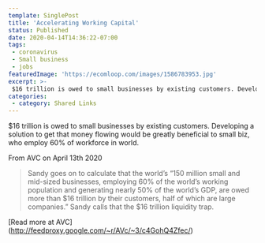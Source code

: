 ```yaml
---
template: SinglePost
title: 'Accelerating Working Capital'
status: Published
date: 2020-04-14T14:36:22-07:00
tags:
 - coronavirus
 - Small business
 - jobs
featuredImage: 'https://ecomloop.com/images/1586783953.jpg'
excerpt: >-
 $16 trillion is owed to small businesses by existing customers. Developing a solution to get that money flowing would be greatly beneficial to small biz, who employ 60% of workforce in world.
categories:
 - category: Shared Links
---
```

$16 trillion is owed to small businesses by existing customers. Developing a solution to get that money flowing would be greatly beneficial to small biz, who employ 60% of workforce in world.

From AVC on April 13th 2020
> Sandy goes on to calculate that the world’s “150 million small and mid-sized businesses, employing 60% of the world’s working population and generating nearly 50% of the world’s GDP, are owed more than $16 trillion by their customers, half of which are large companies.” Sandy calls that the $16 trillion liquidity trap.


[Read more at AVC] (http://feedproxy.google.com/~r/AVc/~3/c4GohQ4Zfec/)
